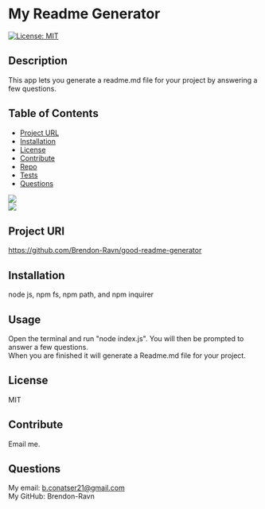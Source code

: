 
# My Readme Generator
  [![License: MIT](https://img.shields.io/badge/License-MIT-yellow.svg)](https://opensource.org/licenses/MIT)
## Description
  This app lets you generate a readme.md file for your project by answering a few questions.

## Table of Contents

* [Project URL](#project-url)
* [Installation](#installation)
* [License](#license)
* [Contribute](#contribute)
* [Repo](#repo-info)
* [Tests](#test)
* [Questions](#questions)

![](./utils/readme1.gif)
<br />
![](./utils/readme2.gif)

## Project URl
  https://github.com/Brendon-Ravn/good-readme-generator
<br />
## Installation 
  node js, npm fs, npm path, and npm inquirer
<br />
## Usage
  Open the terminal and run "node index.js". You will then be prompted to answer a few questions.<br />
  When you are finished it will generate a Readme.md file for your project.
## License 
  MIT
<br />
## Contribute
  Email me.
<br />
## Questions
  My email: b.conatser21@gmail.com
  <br />
  My GitHub: Brendon-Ravn
